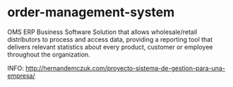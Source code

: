# order-management-system

OMS ERP Business Software Solution that allows wholesale/retail distributors to process and access data, providing a reporting tool that delivers relevant statistics about every product, customer or employee throughout the organization. 

INFO: http://hernandemczuk.com/proyecto-sistema-de-gestion-para-una-empresa/
